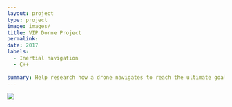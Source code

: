 ```yaml
---
layout: project
type: project
image: images/
title: VIP Dorne Project
permalink:
date: 2017
labels:
  - Inertial navigation
  - C++
  
summary: Help research how a drone navigates to reach the ultimate goal of disrupting its flight internally
---
```


<img class="ui medium right floated rounded image" src="../">

